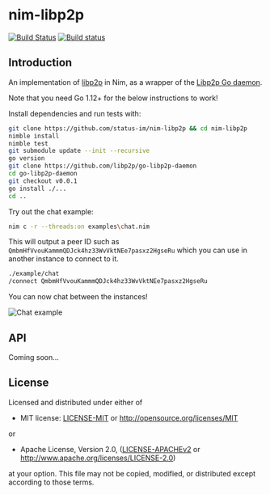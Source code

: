 # nim-libp2p

[![Build Status](https://travis-ci.org/status-im/nim-libp2p.svg?branch=master)](https://travis-ci.org/status-im/nim-libp2p)
[![Build status](https://ci.appveyor.com/api/projects/status/pqgif5bcie6cp3wi/branch/master?svg=true)](https://ci.appveyor.com/project/nimbus/nim-libp2p/branch/master)

## Introduction

An implementation of [libp2p](https://libp2p.io/) in Nim, as a wrapper of the [Libp2p Go daemon](https://github.com/libp2p/go-libp2p).

Note that you need Go 1.12+ for the below instructions to work!

Install dependencies and run tests with:

```bash
git clone https://github.com/status-im/nim-libp2p && cd nim-libp2p
nimble install
nimble test
git submodule update --init --recursive
go version
git clone https://github.com/libp2p/go-libp2p-daemon
cd go-libp2p-daemon
git checkout v0.0.1
go install ./...
cd ..
```

Try out the chat example:

```bash
nim c -r --threads:on examples\chat.nim
```

This will output a peer ID such as `QmbmHfVvouKammmQDJck4hz33WvVktNEe7pasxz2HgseRu` which you can use in another instance to connect to it.

```bash
./example/chat
/connect QmbmHfVvouKammmQDJck4hz33WvVktNEe7pasxz2HgseRu
```

You can now chat between the instances!

![Chat example](https://imgur.com/caYRu8K.gif)

## API

Coming soon...

## License

Licensed and distributed under either of

* MIT license: [LICENSE-MIT](LICENSE-MIT) or http://opensource.org/licenses/MIT

or

* Apache License, Version 2.0, ([LICENSE-APACHEv2](LICENSE-APACHEv2) or http://www.apache.org/licenses/LICENSE-2.0)

at your option. This file may not be copied, modified, or distributed except according to those terms.
